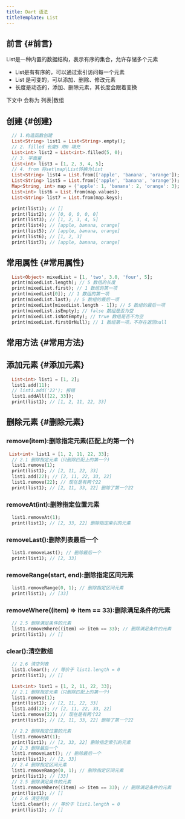 ```yaml
---
title: Dart 语法
titleTemplate: List
---				
```


## 前言 {#前言}
List是一种内置的数据结构，表示有序的集合，允许存储多个元素
* List是有有序的，可以通过索引访问每一个元素
* List 是可变的，可以添加、删除、修改元素
* 长度是动态的，添加、删除元素，其长度会跟着变换

下文中 会称为 列表|数组

## 创建 {#创建}
```dart
  // 1.构造函数创建
  List<String> list1 = List<String>.empty();
  // 2. filled 长度5 用0 填充
  List<int> list2 = List<int>.filled(5, 0);
  // 3. 字面量
  List<int> list3 = [1, 2, 3, 4, 5];
  // 4. from 将set\map\List转换为list
  List<String> list4 = List.from(['apple', 'banana', 'orange']);
  List<String> list5 = List.from({'apple', 'banana', 'orange'});
  Map<String, int> map = {'apple': 1, 'banana': 2, 'orange': 3};
  List<int> list6 = List.from(map.values);
  List<String> list7 = List.from(map.keys);

  print(list1); // []
  print(list2); // [0, 0, 0, 0, 0]
  print(list3); // [1, 2, 3, 4, 5]
  print(list4); // [apple, banana, orange]
  print(list5); // [apple, banana, orange]
  print(list6); // [1, 2, 3]
  print(list7); // [apple, banana, orange]

```

## 常用属性 {#常用属性}

```dart
  List<Object> mixedList = [1, 'two', 3.0, 'four', 5];
  print(mixedList.length); // 5 数组的长度
  print(mixedList.first); // 1 数组的第一项
  print(mixedList[0]); // 1 数组的第一项
  print(mixedList.last); // 5 数组的最后一项
  print(mixedList[mixedList.length - 1]); // 5 数组的最后一项
  print(mixedList.isEmpty); // false 数组是否为空
  print(mixedList.isNotEmpty); // true 数组是否不为空
  print(mixedList.firstOrNull); // 1 数组第一项，不存在返回null
```

## 常用方法 {#常用方法}
## 添加元素 {#添加元素}

```dart
  List<int> list1 = [1, 2];
  list1.add(11);
  // list1.add('22'); 报错
  list1.addAll([22, 33]);
  print(list1); // [1, 2, 11, 22, 33]
```
## 删除元素 {#删除元素}
### remove(item):删除指定元素(匹配上的第一个)
```dart
 List<int> list1 = [1, 2, 11, 22, 33];
  // 2.1 删除指定元素（只删除匹配上的第一个)
  list1.remove(1);
  print(list1); // [2, 11, 22, 33]
  list1.add(22); // [2, 11, 22, 33, 22]
  list1.remove(22); // 现在是有两个22
  print(list1); // [2, 11, 33, 22] 删除了第一个22
```
### removeAt(int):删除指定位置元素 
```dart
  list1.removeAt(1);
  print(list1); // [2, 33, 22] 删除指定索引的元素
```
### removeLast():删除列表最后一个
```dart
  list1.removeLast(); // 删除最后一个
  print(list1); // [2, 33] 
```
### removeRange(start, end):删除指定区间元素
```dart
  list1.removeRange(0, 1); // 删除指定区间元素
  print(list1); // [33]
```
### removeWhere((item) => item == 33):删除满足条件的元素
```dart
  // 2.5 删除满足条件的元素
  list1.removeWhere((item) => item == 33); // 删除满足条件的元素
  print(list1); // []
```
### clear():清空数组
```dart
  // 2.6 清空列表
  list1.clear(); // 等价于 list1.length = 0
  print(list1); // []
```
```dart
  List<int> list1 = [1, 2, 11, 22, 33];
  // 2.1 删除指定元素（只删除匹配上的第一个)
  list1.remove(1);
  print(list1); // [2, 11, 22, 33]
  list1.add(22); // [2, 11, 22, 33, 22]
  list1.remove(22); // 现在是有两个22
  print(list1); // [2, 11, 33, 22] 删除了第一个22

  // 2.2 删除指定位置的元素
  list1.removeAt(1);
  print(list1); // [2, 33, 22] 删除指定索引的元素
  // 2.3 删除最后一个
  list1.removeLast(); // 删除最后一个
  print(list1); // [2, 33] 
  // 2.4 删除指定区间元素
  list1.removeRange(0, 1); // 删除指定区间元素
  print(list1); // [33]
  // 2.5 删除满足条件的元素
  list1.removeWhere((item) => item == 33); // 删除满足条件的元素
  print(list1); // []
  // 2.6 清空列表
  list1.clear(); // 等价于 list1.length = 0
  print(list1); // []
```